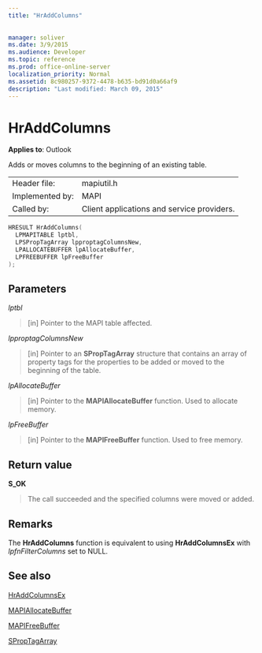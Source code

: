 ```yaml
---
title: "HrAddColumns"
 
 
manager: soliver
ms.date: 3/9/2015
ms.audience: Developer
ms.topic: reference
ms.prod: office-online-server
localization_priority: Normal
ms.assetid: 8c980257-9372-4478-b635-bd91d0a66af9
description: "Last modified: March 09, 2015"
---
```


# HrAddColumns

  
  
**Applies to**: Outlook 
  
Adds or moves columns to the beginning of an existing table.
  
|||
|:-----|:-----|
|Header file:  <br/> |mapiutil.h  <br/> |
|Implemented by:  <br/> |MAPI  <br/> |
|Called by:  <br/> |Client applications and service providers.  <br/> |
   
```cpp
HRESULT HrAddColumns(
  LPMAPITABLE lptbl,
  LPSPropTagArray lpproptagColumnsNew,
  LPALLOCATEBUFFER lpAllocateBuffer,
  LPFREEBUFFER lpFreeBuffer
);
```

## Parameters

 _lptbl_
  
> [in] Pointer to the MAPI table affected.
    
 _lpproptagColumnsNew_
  
> [in] Pointer to an **SPropTagArray** structure that contains an array of property tags for the properties to be added or moved to the beginning of the table. 
    
 _lpAllocateBuffer_
  
> [in] Pointer to the **MAPIAllocateBuffer** function. Used to allocate memory. 
    
 _lpFreeBuffer_
  
> [in] Pointer to the **MAPIFreeBuffer** function. Used to free memory. 
    
## Return value

 **S_OK**
  
> The call succeeded and the specified columns were moved or added.
    
## Remarks

The **HrAddColumns** function is equivalent to using **HrAddColumnsEx** with  _lpfnFilterColumns_ set to NULL. 
  
## See also



[HrAddColumnsEx](hraddcolumnsex.md)
  
[MAPIAllocateBuffer](mapiallocatebuffer.md)
  
[MAPIFreeBuffer](mapifreebuffer.md)
  
[SPropTagArray](sproptagarray.md)

